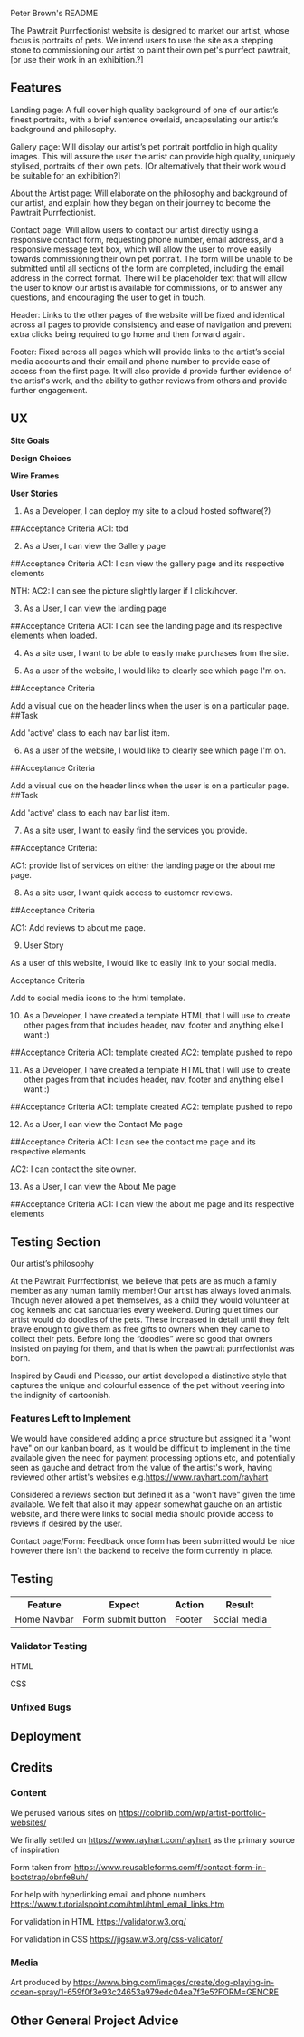 Peter Brown's README

The Pawtrait Purrfectionist website is designed to market our artist, whose focus is portraits of pets. We intend users to use the site as a stepping stone to commissioning our artist to paint their own pet's purrfect pawtrait, [or use their work in an exhibition.?]

## Features 

Landing page: A full cover high quality background  of one of our artist’s finest portraits, with a brief sentence overlaid, encapsulating our artist’s background and philosophy.

Gallery page: Will display our artist’s pet portrait portfolio in high quality images. This will assure the user the artist can provide high quality, uniquely stylised, portraits of their own pets. [Or alternatively that their work would be suitable for an exhibition?] 

About the Artist page: Will elaborate on the philosophy and background of our artist, and explain how they began on their journey to become the Pawtrait Purrfectionist.

Contact page: Will allow users to contact our artist directly using a responsive contact form, requesting phone number, email address, and a responsive message text box, which will allow the user to move easily towards commissioning their own pet portrait. The form will be unable to be submitted until all sections of the form are completed, including the email address in the correct format. There will be placeholder text that will allow the user to know our artist is available for commissions, or to answer any questions, and encouraging the user to get in touch.

Header: Links to the other pages of the website will be fixed and identical across all pages to provide consistency and ease of navigation and prevent extra clicks being required to go home and then forward again.

 Footer: Fixed across all pages which will provide links to the artist’s social media accounts and their email and phone number to provide ease of access from the first page. It will also provide d provide further evidence of the artist's work, and the ability to gather reviews from others and provide further engagement.

## UX

<strong>Site Goals</strong>


<strong>Design Choices</strong>


<strong>Wire Frames</strong>


<strong>User Stories</strong>

1. As a Developer, I can deploy my site to a cloud hosted software(?)

##Acceptance Criteria
AC1: tbd

2. As a User, I can view the Gallery page

##Acceptance Criteria
AC1: I can view the gallery page and its respective elements

NTH:
AC2: I can see the picture slightly larger if I click/hover.

3. As a User, I can view the landing page

##Acceptance Criteria
AC1: I can see the landing page and its respective elements when loaded.

4. As a site user, I want to be able to easily make purchases from the site.

5. As a user of the website, I would like to clearly see which page I'm on.

##Acceptance Criteria

Add a visual cue on the header links when the user is on a particular page.
##Task

Add 'active' class to each nav bar list item.

6. As a user of the website, I would like to clearly see which page I'm on.

##Acceptance Criteria

Add a visual cue on the header links when the user is on a particular page.
##Task

Add 'active' class to each nav bar list item.

7. As a site user, I want to easily find the services you provide.

##Acceptance Criteria:

AC1: provide list of services on either the landing page or the about me page.

8. As a site user, I want quick access to customer reviews.

##Acceptance Criteria

AC1: Add reviews to about me page.

9. User Story

As a user of this website, I would like to easily link to your social media.

Acceptance Criteria

Add to social media icons to the html template.

10. As a Developer, I have created a template HTML that I will use to create other pages from that includes header, nav, footer and anything else I want :)

##Acceptance Criteria
AC1: template created
AC2: template pushed to repo

11. As a Developer, I have created a template HTML that I will use to create other pages from that includes header, nav, footer and anything else I want :)

##Acceptance Criteria
AC1: template created
AC2: template pushed to repo

12. As a User, I can view the Contact Me page

##Acceptance Criteria
AC1: I can see the contact me page and its respective elements

AC2: I can contact the site owner.

13. As a User, I can view the About Me page

##Acceptance Criteria
AC1: I can view the about me page and its respective elements

## Testing Section


Our artist’s philosophy

At the Pawtrait Purrfectionist, we believe that pets are as much a family member as any human family member! Our artist has always loved animals. Though never allowed a pet themselves, as a child they would volunteer at dog kennels and cat sanctuaries every weekend. During quiet times our artist would do doodles of the pets. These increased in detail until they felt brave enough to give them as free gifts to owners when they came to collect their pets.  Before long the “doodles” were so good that owners insisted on paying for them, and that is when the pawtrait purrfectionist was born.

Inspired by Gaudi and Picasso, our artist developed a distinctive style that captures the unique and colourful essence of the pet without veering into the indignity of cartoonish.


### Features Left to Implement

We would have considered adding a price structure but assigned it a "wont have" on our kanban board, as it would be difficult to implement in the time available given the need for payment processing options etc, and potentially seen as gauche and detract from the value of the artist's work, having reviewed other artist's websites e.g.https://www.rayhart.com/rayhart

Considered a reviews section but defined it as a "won't have" given the time available. We felt that also it may appear somewhat gauche on an artistic website, and there were links to social media should provide access to reviews if desired by the user.

Contact page/Form: Feedback once form has been submitted would be nice however there isn't the backend to receive the form currently in place.

## Testing 

<table>
  <tr>
    <th>Feature</th>
    <th>Expect</th>
    <th>Action</th>
    <th>Result</th>
  </tr>
  <tr>
    <td>Home Navbar</td>
    <td>Form submit button</td>
    <td>Footer</td>
    <td>Social media</td>
  </tr>
</table>




### Validator Testing 


HTML
  

CSS
  

### Unfixed Bugs



## Deployment



## Credits 


### Content 

We perused various sites on https://colorlib.com/wp/artist-portfolio-websites/

We finally settled on https://www.rayhart.com/rayhart as the primary source of inspiration

Form taken from https://www.reusableforms.com/f/contact-form-in-bootstrap/obnfe8uh/

For help with hyperlinking email and phone numbers https://www.tutorialspoint.com/html/html_email_links.htm

For validation in HTML https://validator.w3.org/

For validation in CSS https://jigsaw.w3.org/css-validator/


### Media

Art produced by https://www.bing.com/images/create/dog-playing-in-ocean-spray/1-659f0f3e93c24653a979edc04ea7f3e5?FORM=GENCRE

## Other General Project Advice